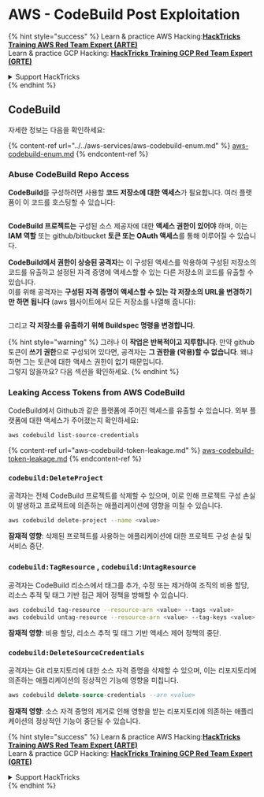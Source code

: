 # AWS - CodeBuild Post Exploitation

{% hint style="success" %}
Learn & practice AWS Hacking:<img src="../../../../.gitbook/assets/image (1).png" alt="" data-size="line">[**HackTricks Training AWS Red Team Expert (ARTE)**](https://training.hacktricks.xyz/courses/arte)<img src="../../../../.gitbook/assets/image (1).png" alt="" data-size="line">\
Learn & practice GCP Hacking: <img src="../../../../.gitbook/assets/image (2).png" alt="" data-size="line">[**HackTricks Training GCP Red Team Expert (GRTE)**<img src="../../../../.gitbook/assets/image (2).png" alt="" data-size="line">](https://training.hacktricks.xyz/courses/grte)

<details>

<summary>Support HackTricks</summary>

* Check the [**subscription plans**](https://github.com/sponsors/carlospolop)!
* **Join the** 💬 [**Discord group**](https://discord.gg/hRep4RUj7f) or the [**telegram group**](https://t.me/peass) or **follow** us on **Twitter** 🐦 [**@hacktricks\_live**](https://twitter.com/hacktricks\_live)**.**
* **Share hacking tricks by submitting PRs to the** [**HackTricks**](https://github.com/carlospolop/hacktricks) and [**HackTricks Cloud**](https://github.com/carlospolop/hacktricks-cloud) github repos.

</details>
{% endhint %}

## CodeBuild

자세한 정보는 다음을 확인하세요:

{% content-ref url="../../aws-services/aws-codebuild-enum.md" %}
[aws-codebuild-enum.md](../../aws-services/aws-codebuild-enum.md)
{% endcontent-ref %}

### Abuse CodeBuild Repo Access

**CodeBuild**를 구성하려면 사용할 **코드 저장소에 대한 액세스**가 필요합니다. 여러 플랫폼이 이 코드를 호스팅할 수 있습니다:

<figure><img src="../../../../.gitbook/assets/image (96).png" alt=""><figcaption></figcaption></figure>

**CodeBuild 프로젝트는** 구성된 소스 제공자에 대한 **액세스 권한이 있어야** 하며, 이는 **IAM 역할** 또는 github/bitbucket **토큰 또는 OAuth 액세스**를 통해 이루어질 수 있습니다.

**CodeBuild에서 권한이 상승된 공격자**는 이 구성된 액세스를 악용하여 구성된 저장소의 코드를 유출하고 설정된 자격 증명에 액세스할 수 있는 다른 저장소의 코드를 유출할 수 있습니다.\
이를 위해 공격자는 **구성된 자격 증명이 액세스할 수 있는 각 저장소의 URL을 변경하기만 하면 됩니다** (aws 웹사이트에서 모든 저장소를 나열해 줍니다):

<figure><img src="../../../../.gitbook/assets/image (107).png" alt=""><figcaption></figcaption></figure>

그리고 **각 저장소를 유출하기 위해 Buildspec 명령을 변경합니다**.

{% hint style="warning" %}
그러나 이 **작업은 반복적이고 지루합니다**. 만약 github 토큰이 **쓰기 권한**으로 구성되어 있다면, 공격자는 **그 권한을 (악용)할 수 없습니다**. 왜냐하면 그는 토큰에 대한 액세스 권한이 없기 때문입니다.\
그렇지 않을까요? 다음 섹션을 확인하세요.
{% endhint %}

### Leaking Access Tokens from AWS CodeBuild

CodeBuild에서 Github과 같은 플랫폼에 주어진 액세스를 유출할 수 있습니다. 외부 플랫폼에 대한 액세스가 주어졌는지 확인하세요:
```bash
aws codebuild list-source-credentials
```
{% content-ref url="aws-codebuild-token-leakage.md" %}
[aws-codebuild-token-leakage.md](aws-codebuild-token-leakage.md)
{% endcontent-ref %}

### `codebuild:DeleteProject`

공격자는 전체 CodeBuild 프로젝트를 삭제할 수 있으며, 이로 인해 프로젝트 구성 손실이 발생하고 프로젝트에 의존하는 애플리케이션에 영향을 미칠 수 있습니다.
```bash
aws codebuild delete-project --name <value>
```
**잠재적 영향**: 삭제된 프로젝트를 사용하는 애플리케이션에 대한 프로젝트 구성 손실 및 서비스 중단.

### `codebuild:TagResource` , `codebuild:UntagResource`

공격자는 CodeBuild 리소스에서 태그를 추가, 수정 또는 제거하여 조직의 비용 할당, 리소스 추적 및 태그 기반 접근 제어 정책을 방해할 수 있습니다.
```bash
aws codebuild tag-resource --resource-arn <value> --tags <value>
aws codebuild untag-resource --resource-arn <value> --tag-keys <value>
```
**잠재적 영향**: 비용 할당, 리소스 추적 및 태그 기반 액세스 제어 정책의 중단.

### `codebuild:DeleteSourceCredentials`

공격자는 Git 리포지토리에 대한 소스 자격 증명을 삭제할 수 있으며, 이는 리포지토리에 의존하는 애플리케이션의 정상적인 기능에 영향을 미칩니다.
```sql
aws codebuild delete-source-credentials --arn <value>
```
**잠재적 영향**: 소스 자격 증명의 제거로 인해 영향을 받는 리포지토리에 의존하는 애플리케이션의 정상적인 기능이 중단될 수 있습니다.

{% hint style="success" %}
Learn & practice AWS Hacking:<img src="../../../../.gitbook/assets/image (1).png" alt="" data-size="line">[**HackTricks Training AWS Red Team Expert (ARTE)**](https://training.hacktricks.xyz/courses/arte)<img src="../../../../.gitbook/assets/image (1).png" alt="" data-size="line">\
Learn & practice GCP Hacking: <img src="../../../../.gitbook/assets/image (2).png" alt="" data-size="line">[**HackTricks Training GCP Red Team Expert (GRTE)**<img src="../../../../.gitbook/assets/image (2).png" alt="" data-size="line">](https://training.hacktricks.xyz/courses/grte)

<details>

<summary>Support HackTricks</summary>

* Check the [**subscription plans**](https://github.com/sponsors/carlospolop)!
* **Join the** 💬 [**Discord group**](https://discord.gg/hRep4RUj7f) or the [**telegram group**](https://t.me/peass) or **follow** us on **Twitter** 🐦 [**@hacktricks\_live**](https://twitter.com/hacktricks\_live)**.**
* **Share hacking tricks by submitting PRs to the** [**HackTricks**](https://github.com/carlospolop/hacktricks) and [**HackTricks Cloud**](https://github.com/carlospolop/hacktricks-cloud) github repos.

</details>
{% endhint %}
